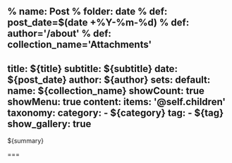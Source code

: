 % name: Post
% folder: date
% def: post_date=$(date +%Y-%m-%d)
% def: author='/about'
% def: collection_name='Attachments'
---
title: ${title}
subtitle: ${subtitle}
date: ${post_date}
author: ${author}
sets:
    default:
        name: ${collection_name}
        showCount: true
        showMenu: true
content:
    items: '@self.children'
taxonomy:
    category: 
        - ${category}
    tag: 
        - ${tag}
show_gallery: true
---

${summary}

===

